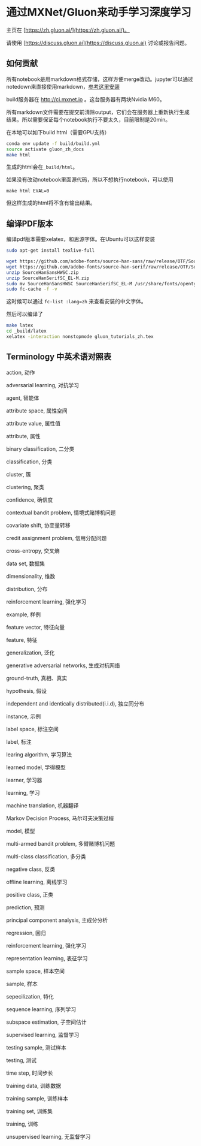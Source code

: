 # 通过MXNet/Gluon来动手学习深度学习

主页在 [https://zh.gluon.ai/](https://zh.gluon.ai/)。

请使用 [https://discuss.gluon.ai](https://discuss.gluon.ai) 讨论或报告问题。

## 如何贡献

所有notebook是用markdown格式存储，这样方便merge改动。jupyter可以通过notedown来直接使用markdown，[参考这里安装](./chapter_preface/install.md#使用notedown插件来读写github源文件)

build服务器在 http://ci.mxnet.io 。这台服务器有两块Nvidia M60。

所有markdown文件需要在提交前清除output，它们会在服务器上重新执行生成结果。所以需要保证每个notebook执行不要太久，目前限制是20min。

在本地可以如下build html（需要GPU支持）

```bash
conda env update -f build/build.yml
source activate gluon_zh_docs
make html
```

生成的html会在`_build/html`。

如果没有改动notebook里面源代码，所以不想执行notebook，可以使用

```
make html EVAL=0
```

但这样生成的html将不含有输出结果。

## 编译PDF版本

编译pdf版本需要xelatex，和思源字体。在Ubuntu可以这样安装

```bash
sudo apt-get install texlive-full
```

```bash
wget https://github.com/adobe-fonts/source-han-sans/raw/release/OTF/SourceHanSansHWSC.zip
wget https://github.com/adobe-fonts/source-han-serif/raw/release/OTF/SourceHanSerifSC_EL-M.zip
unzip SourceHanSansHWSC.zip
unzip SourceHanSerifSC_EL-M.zip
sudo mv SourceHanSansHWSC SourceHanSerifSC_EL-M /usr/share/fonts/opentype/
sudo fc-cache -f -v
```

这时候可以通过 `fc-list :lang=zh` 来查看安装的中文字体。

然后可以编译了

```bash
make latex
cd _build/latex
xelatex -interaction nonstopmode gluon_tutorials_zh.tex
```


## Terminology 中英术语对照表

action, 动作

adversarial learning, 对抗学习

agent, 智能体

attribute space, 属性空间

attribute value, 属性值

attribute, 属性

binary classification, 二分类

classification, 分类

cluster, 簇

clustering, 聚类

confidence, 确信度

contextual bandit problem, 情境式赌博机问题

covariate shift, 协变量转移

credit assignment problem, 信用分配问题

cross-entropy, 交叉熵

data set, 数据集

dimensionality, 维数

distribution, 分布

reinforcement learning, 强化学习

example, 样例

feature vector, 特征向量

feature, 特征

generalization, 泛化

generative adversarial networks, 生成对抗网络

ground-truth, 真相、真实

hypothesis, 假设

independent and identically distributed(i.i.d), 独立同分布

instance, 示例

label space, 标注空间

label, 标注

learing algorithm, 学习算法

learned model, 学得模型

learner, 学习器

learning, 学习

machine translation, 机器翻译

Markov Decision Process, 马尔可夫决策过程

model, 模型

multi-armed bandit problem, 多臂赌博机问题

multi-class classification, 多分类

negative class, 反类

offline learning, 离线学习

positive class, 正类

prediction, 预测

principal component analysis, 主成分分析

regression, 回归

reinforcement learning, 强化学习

representation learning, 表征学习

sample space, 样本空间

sample, 样本

sepecilization, 特化

sequence learning, 序列学习

subspace estimation, 子空间估计

supervised learning, 监督学习

testing sample, 测试样本

testing, 测试

time step, 时间步长

training data, 训练数据

training sample, 训练样本

training set, 训练集

training, 训练

unsupervised learning, 无监督学习
